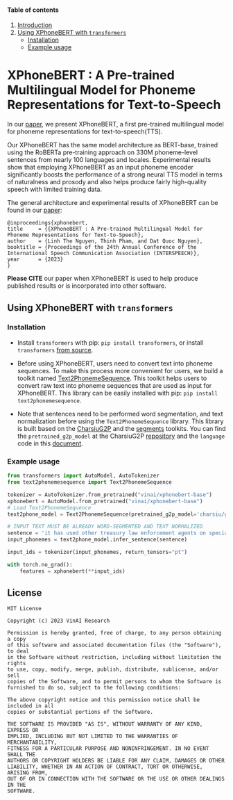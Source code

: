 
#### Table of contents
1. [Introduction](#introduction)
2. [Using XPhoneBERT with `transformers`](#transformers)
	- [Installation](#install2)
	- [Example usage](#usage2)


# <a name="introduction"></a> XPhoneBERT :  A Pre-trained Multilingual Model for Phoneme Representations for Text-to-Speech 

In our [paper](https://arxiv.org/abs/2305.19709), we present XPhoneBERT, a first pre-trained multilingual model for phoneme representations for text-to-speech(TTS).

Our XPhoneBERT has the same model architecture as BERT-base, trained using the RoBERTa pre-training approach on 330M phoneme-level sentences from nearly 100 languages and locales. Experimental results show that employing XPhoneBERT as an input phoneme encoder significantly boosts the performance of a strong neural TTS model in terms of naturalness and prosody and also helps produce fairly high-quality speech with limited training data.

The general architecture and experimental results of XPhoneBERT can be found in our [paper](https://arxiv.org/abs/2305.19709):

    @inproceedings{xphonebert,
    title     = {{XPhoneBERT : A Pre-trained Multilingual Model for Phoneme Representations for Text-to-Speech},
    author    = {Linh The Nguyen, Thinh Pham, and Dat Quoc Nguyen},
    booktitle = {Proceedings of the 24th Annual Conference of the International Speech Communication Association (INTERSPEECH)},
    year      = {2023}
    }

**Please CITE** our paper when XPhoneBERT is used to help produce published results or is incorporated into other software.

## <a name="transformers"></a> Using XPhoneBERT with `transformers` 

### Installation <a name="install2"></a>
- Install `transformers` with pip: `pip install transformers`, or install `transformers` [from source](https://huggingface.co/docs/transformers/installation#installing-from-source).  <br /> 

- Before using XPhoneBERT, users need to convert text into phoneme sequences. To make this process more convenient for users, we build a toolkit named [Text2PhonemeSequence](https://github.com/thelinhbkhn2014/Text2PhonemeSequence). This toolkit helps users to convert raw text into phoneme sequences that are used as input for XPhoneBERT. This library can be easily installed with pip: `pip install text2phonemesequence`.
- Note that sentences need to be performed word segmentation, and text normalization before using the `Text2PhonemeSequence` library. This library is built based on the [CharsiuG2P](https://github.com/lingjzhu/CharsiuG2P/tree/main) and the [segments](https://pypi.org/project/segments/) toolkits. You can find the `pretrained_g2p_model` at the CharsiuG2P [repository](https://github.com/lingjzhu/CharsiuG2P/tree/main) and the `language` code in this [document](https://docs.google.com/spreadsheets/d/1y7kisk-UZT9LxpQB0xMIF4CkxJt0iYJlWAnyj6azSBE/edit#gid=557940309).
### Example usage <a name="usage2"></a>

```python
from transformers import AutoModel, AutoTokenizer
from text2phonemesequence import Text2PhonemeSequence

tokenizer = AutoTokenizer.from_pretrained("vinai/xphonebert-base")
xphonebert = AutoModel.from_pretrained("vinai/xphonebert-base")
# Load Text2PhonemeSequence
text2phone_model = Text2PhonemeSequence(pretrained_g2p_model='charsiu/g2p_multilingual_byT5_tiny_16_layers_100', language='eng-us', is_cuda=False)

# INPUT TEXT MUST BE ALREADY WORD-SEGMENTED AND TEXT NORMALIZED
sentence = 'it has used other treasury law enforcement agents on special experiments in building and route surveys in places to which the president frequently travels .'  
input_phonemes = text2phone_model.infer_sentence(sentence)

input_ids = tokenizer(input_phonemes, return_tensors="pt")

with torch.no_grad():
    features = xphonebert(**input_ids)
```

## License
    
	MIT License

	Copyright (c) 2023 VinAI Research

	Permission is hereby granted, free of charge, to any person obtaining a copy
	of this software and associated documentation files (the "Software"), to deal
	in the Software without restriction, including without limitation the rights
	to use, copy, modify, merge, publish, distribute, sublicense, and/or sell
	copies of the Software, and to permit persons to whom the Software is
	furnished to do so, subject to the following conditions:

	The above copyright notice and this permission notice shall be included in all
	copies or substantial portions of the Software.

	THE SOFTWARE IS PROVIDED "AS IS", WITHOUT WARRANTY OF ANY KIND, EXPRESS OR
	IMPLIED, INCLUDING BUT NOT LIMITED TO THE WARRANTIES OF MERCHANTABILITY,
	FITNESS FOR A PARTICULAR PURPOSE AND NONINFRINGEMENT. IN NO EVENT SHALL THE
	AUTHORS OR COPYRIGHT HOLDERS BE LIABLE FOR ANY CLAIM, DAMAGES OR OTHER
	LIABILITY, WHETHER IN AN ACTION OF CONTRACT, TORT OR OTHERWISE, ARISING FROM,
	OUT OF OR IN CONNECTION WITH THE SOFTWARE OR THE USE OR OTHER DEALINGS IN THE
	SOFTWARE.
